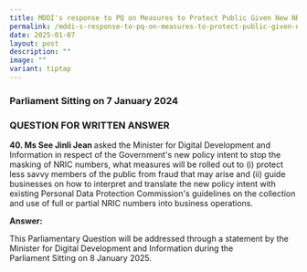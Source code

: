 ```yaml
---
title: MDDI's response to PQ on Measures to Protect Public Given New NRIC Advisory
permalink: /mddi-s-response-to-pq-on-measures-to-protect-public-given-new-nric-advisory/
date: 2025-01-07
layout: post
description: ""
image: ""
variant: tiptap
---
```

<h3>Parliament Sitting on 7 January 2024</h3>
<h3>QUESTION FOR WRITTEN ANSWER</h3>
<p><strong>40. Ms See Jinli Jean </strong>asked the Minister for Digital
Development and Information in&nbsp;respect of the Government's new policy
intent to stop the masking of NRIC numbers,&nbsp;what measures will be
rolled out to (i) protect less savvy members of the public from&nbsp;fraud
that may arise and (ii) guide businesses on how to interpret and translate
the new&nbsp;policy intent with existing Personal Data Protection Commission's
guidelines on the&nbsp;collection and use of full or partial NRIC numbers
into business operations.</p>
<p><strong>Answer:</strong>
</p>
<p>This Parliamentary Question will be addressed through a&nbsp;statement
by the Minister for Digital Development and Information during the Parliament&nbsp;Sitting
on 8 January 2025.</p>